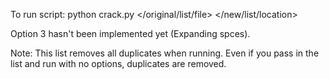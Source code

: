To run script: python crack.py </original/list/file> </new/list/location>


Option 3 hasn't been implemented yet (Expanding spces).

Note: This list removes all duplicates when running. Even if you pass in the list and run with no options, duplicates are removed. 
